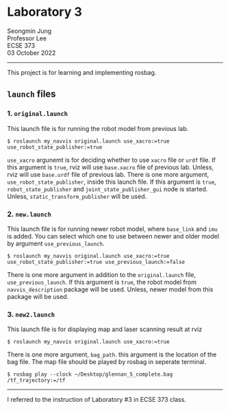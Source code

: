 # Laboratory 3

Seongmin Jung  
Professor Lee  
ECSE 373  
03 October 2022  

---

This project is for learning and implementing rosbag.

## `launch` files

### 1. `original.launch`

This launch file is for running the robot model from previous lab.

    $ roslaunch my_navvis original.launch use_xacro:=true use_robot_state_publisher:=true

`use_xacro` argunemt is for deciding whether to use `xacro` file or `urdf` file. If this argument is `true`, rviz will use `base.xacro` file of previous lab. Unless, rviz will use `base.urdf` file of previous lab.
There is one more argument, `use_robot_state_publisher`, inside this launch file. If this argument is `true`, `robot_state_publisher` and `joint_state_publisher_gui` node is started. Unless, `static_transform_publisher` will be used.

### 2. `new.launch`

This launch file is for running newer robot model, where `base_link` and `imu` is added. You can select which one to use between newer and older model by argument `use_previous_launch`.

    $ roslaunch my_navvis original.launch use_xacro:=true use_robot_state_publisher:=true use_previous_launch:=false

There is one more argument in addition to the `original.launch` file, `use_previous_launch`. If this argument is `true`, the robot model from `navvis_description` package will be used. Unless, newer model from this package will be used.

### 3. `new2.launch`

This launch file is for displaying map and laser scanning result at rviz

    $ roslaunch my_navvis original.launch use_xacro:=true

There is one more argument, `bag_path`. this argument is the location of the bag file. The map file should be played by rosbag in seperate terminal.

    $ rosbag play --clock ~/Desktop/glennan_5_complete.bag /tf_trajectory:=/tf


---

I referred to the instruction of Laboratory #3 in ECSE 373 class.